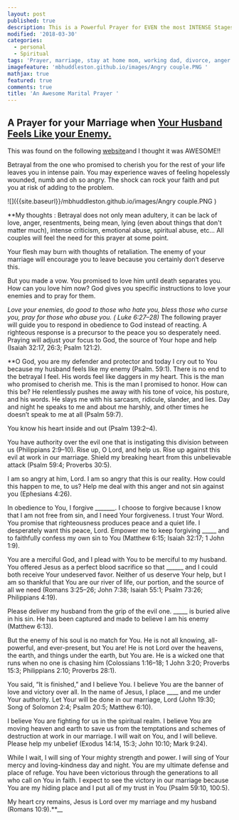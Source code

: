 ```yaml
---
layout: post
published: true
description: This is a Powerful Prayer for EVEN the most INTENSE Stages of Marriage
modified: '2018-03-30'
categories:
  - personal
  - Spiritual
tags: 'Prayer, marriage, stay at home mom, working dad, divorce, anger'
imagefeature: 'mbhuddleston.github.io/images/Angry couple.PNG '
mathjax: true
featured: true
comments: true
title: 'An Awesome Marital Prayer '
---
```

## A Prayer for your Marriage when [Your Husband Feels Like your Enemy.](https://www.biblestudytools.com/bible-study/explore-the-bible/how-to-pray-when-your-husband-feels-like-your-enemy.html)

This was found on the following [website](https://www.biblestudytools.com/bible-study/explore-the-bible/how-to-pray-when-your-husband-feels-like-your-enemy.html)and I thought it was AWESOME!!

Betrayal from the one who promised to cherish you for the rest of your life leaves you in intense pain. You may experience waves of feeling hopelessly wounded, numb and oh so angry. The shock can rock your faith and put you at risk of adding to the problem.

![]({{site.baseurl}}/mbhuddleston.github.io/images/Angry couple.PNG )

**My thoughts :  Betrayal does not only mean adultery, it can be lack of love, anger, resentments, being mean, lying (even about things that don't matter much), intense criticism, emotional abuse, spiritual abuse, etc...  All couples will feel the need for this prayer at some point.

Your flesh may burn with thoughts of retaliation. The enemy of your marriage will encourage you to leave because you certainly don’t deserve this.

But you made a vow. You promised to love him until death separates you. How can you love him now?
God gives you specific instructions to love your enemies and to pray for them.

_Love your enemies, do good to those who hate you, bless those who curse you, pray for those who abuse you. ( Luke 6:27–28)_
The following prayer will guide you to respond in obedience to God instead of reacting. A righteous response is a precursor to the peace you so desperately need. Praying will adjust your focus to God, the source of Your hope and help (Isaiah 32:17, 26:3; Psalm 121:2).

**O God, you are my defender and protector and today I cry out to You because my husband feels like my enemy (Psalm. 59:1).
There is no end to the betrayal I feel. His words feel like daggers in my heart. This is the man who promised to cherish me. This is the man I promised to honor. How can this be?
He relentlessly pushes me away with his tone of voice, his posture, and his words. He slays me with his sarcasm, ridicule, slander, and lies. Day and night he speaks to me and about me harshly, and other times he doesn’t speak to me at all (Psalm 59:7).

You know his heart inside and out (Psalm 139:2–4).

You have authority over the evil one that is instigating this division between us (Philippians 2:9–10).
Rise up, O Lord, and help us. Rise up against this evil at work in our marriage. Shield my breaking heart from this unbelievable attack (Psalm 59:4; Proverbs 30:5).

I am so angry at him, Lord. I am so angry that this is our reality. How could this happen to me, to us? Help me deal with this anger and not sin against you (Ephesians 4:26).

In obedience to You, I forgive _______. I choose to forgive because I know that I am not free from sin, and I need Your forgiveness. I trust Your Word. You promise that righteousness produces peace and a quiet life. I desperately want this peace, Lord. Empower me to keep forgiving _____ and to faithfully confess my own sin to You (Matthew 6:15; Isaiah 32:17; 1 John 1:9).

You are a merciful God, and I plead with You to be merciful to my husband. You offered Jesus as a perfect blood sacrifice so that ______ and I could both receive Your undeserved favor. Neither of us deserve Your help, but I am so thankful that You are our river of life, our portion, and the source of all we need (Romans 3:25–26; John 7:38; Isaiah 55:1; Psalm 73:26; Philippians 4:19).

Please deliver my husband from the grip of the evil one. _____ is buried alive in his sin. He has been captured and made to believe I am his enemy (Matthew 6:13).

But the enemy of his soul is no match for You. He is not all knowing, all-powerful, and ever-present, but You are! He is not Lord over the heavens, the earth, and things under the earth, but You are. He is a wicked one that runs when no one is chasing him (Colossians 1:16–18; 1 John 3:20; Proverbs 15:3; Philippians 2:10; Proverbs 28:1).

You said, “It is finished,” and I believe You. I believe You are the banner of love and victory over all. In the name of Jesus, I place ____ and me under Your authority. Let Your will be done in our marriage, Lord (John 19:30; Song of Solomon 2:4; Psalm 20:5; Matthew 6:10).

I believe You are fighting for us in the spiritual realm. I believe You are moving heaven and earth to save us from the temptations and schemes of destruction at work in our marriage. I will wait on You, and I will believe. Please help my unbelief (Exodus 14:14, 15:3; John 10:10; Mark 9:24).

While I wait, I will sing of Your mighty strength and power. I will sing of Your mercy and loving-kindness day and night. You are my ultimate defense and place of refuge. You have been victorious through the generations to all who call on You in faith. I expect to see the victory in our marriage because You are my hiding place and I put all of my trust in You (Psalm 59:10, 100:5).

My heart cry remains, Jesus is Lord over my marriage and my husband (Romans 10:9).**__